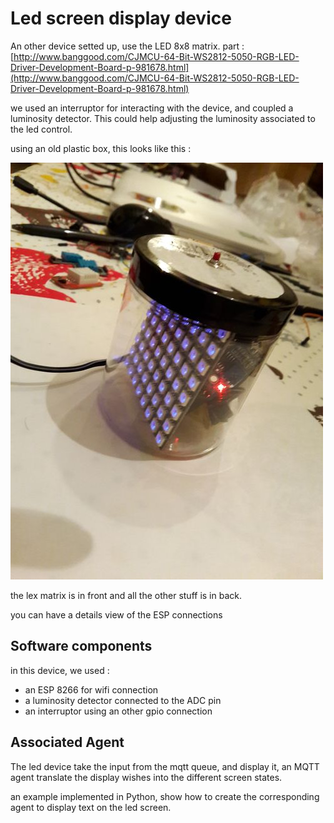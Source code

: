 # Led screen display device

An other device setted up, use the LED 8x8 matrix. 
part : [http://www.banggood.com/CJMCU-64-Bit-WS2812-5050-RGB-LED-Driver-Development-Board-p-981678.html](http://www.banggood.com/CJMCU-64-Bit-WS2812-5050-RGB-LED-Driver-Development-Board-p-981678.html)

we used an interruptor for interacting with the device, and coupled a luminosity detector. This could help adjusting the luminosity associated to the led control.

using an old plastic box, this looks like this :

![device.jpg](device.jpg) 

the lex matrix is in front and all the other stuff is in back.


you can have a details view of the ESP connections

## Software components

in this device, we used :

- an ESP 8266 for wifi connection
- a luminosity detector connected to the ADC pin
- an interruptor using an other gpio connection

## Associated Agent 

The led device take the input from the mqtt queue, and display it, an MQTT agent translate the display wishes into the different screen states.

an example implemented in Python, show how to create the corresponding agent to display text on the led screen.

